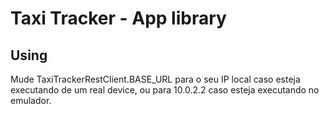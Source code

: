 # Taxi Tracker - App library

## Using

Mude TaxiTrackerRestClient.BASE\_URL para o seu IP local caso esteja executando de um real device, ou para 10.0.2.2 caso esteja executando no emulador.

